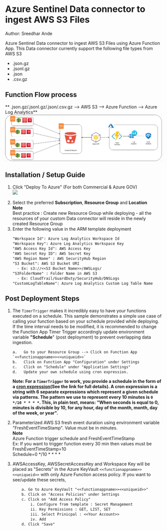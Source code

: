 # Azure Sentinel Data connector to ingest AWS S3 Files
Author: Sreedhar Ande  

Azure Sentinel Data connector to ingest AWS S3 Files using Azure Function App. This Data connector currently support the following file types from AWS S3  

 - .json.gz    
 - .jsonl.gz  
 - .json  
 - .csv.gz

## **Function Flow process**
** .json.gz/.jsonl.gz/.json/.csv.gz --> AWS S3 --> Azure Function --> Azure Log Analytics**
![AWS-S3-Ingestion.png](./Images/AWS-S3-Ingestion.png)

## Installation / Setup Guide

1. Click  "Deploy To Azure" (For both Commercial & Azure GOV)  
   <a href="https://portal.azure.com/#create/Microsoft.Template/uri/https%3A%2F%2Fraw.githubusercontent.com%2FAzure%2FAzure-Sentinel%2Fmaster%2FDataConnectors%2FAWS-S3-AzureFunction%2Fazuredeploy_awss3.json" target="_blank">
    <img src="https://aka.ms/deploytoazurebutton"/>
</a>  

2. Select the preferred **Subscription**, **Resource Group** and **Location**  
   **Note**  
   Best practice : Create new Resource Group while deploying - all the resources of your custom Data connector will reside in the newly created Resource 
   Group
3. Enter the following value in the ARM template deployment
	```	
	"Workspace Id": Azure Log Analytics Workspace Id​
	"Workspace Key": Azure Log Analytics Workspace Key
	"AWS Access Key Id": AWS Access Key
	"AWS Secret Key ID": AWS Secret Key
	"AWS Region Name" : AWS SecurityHub Region
	"S3 Bucket": AWS S3 Bucket URI  
	  - Ex: s3://<<S3 Bucket Name>>/AWSLogs/
	"S3FolderName" : Folder Name in AWS S3  
	  - Ex: CloudTrail/GuardDuty/SecurityHub/DNSLogs  
	"CustomLogTableName": Azure Log Analytics Custom Log Table Name		
	```

## Post Deployment Steps

1. The `TimerTrigger` makes it incredibly easy to have your functions executed on a schedule. This sample demonstrates a simple use case of calling your function based on your schedule provided while deploying. If the time interval needs to be modified, it is recommended to change the Function App Timer Trigger accordingly update environment variable **"Schedule**" (post deployment) to prevent overlapping data ingestion.
   ```
   a.	Go to your Resource Group --> Click on Function App `<<functionappname>><<uniqueid>>`
   b.	Click on Function App "Configuration" under Settings 
   c.	Click on "Schedule" under "Application Settings"
   d.	Update your own schedule using cron expression.
   ```
   **Note: For a `TimerTrigger` to work, you provide a schedule in the form of a [cron expression](https://en.wikipedia.org/wiki/Cron#CRON_expression)(See the link for full details). A cron expression is a string with 6 separate expressions which represent a given schedule via patterns. The pattern we use to represent every 10 minutes is `0 */10 * * * *`. This, in plain text, means: "When seconds is equal to 0, minutes is divisible by 10, for any hour, day of the month, month, day of the week, or year".**
   
 
2. Parameterized AWS S3 fresh event duration using environment variable "FreshEventTimeStamp". Value must be in minutes.  
   **Note**  
   Azure Function trigger schedule and FreshEventTimeStamp  
   Ex: If you want to trigger function every 30 min then values must be  
   FreshEventTimeStamp=10    
   Schedule=0 */10 * * * *  
      
4. AWSAccessKey, AWSSecretAccessKey and Workspace Key will be placed as "Secrets" in the Azure KeyVault `<<functionappname>><<uniqueid>>` with only Azure Function access policy. If you want to see/update these secrets,

	```
		a. Go to Azure KeyVault "<<functionappname>><<uniqueid>>"
		b. Click on "Access Policies" under Settings
		c. Click on "Add Access Policy"
			i. Configure from template : Secret Management
			ii. Key Permissions : GET, LIST, SET
			iii. Select Prinicpal : <<Your Account>>
			iv. Add
		d. Click "Save"

	```
